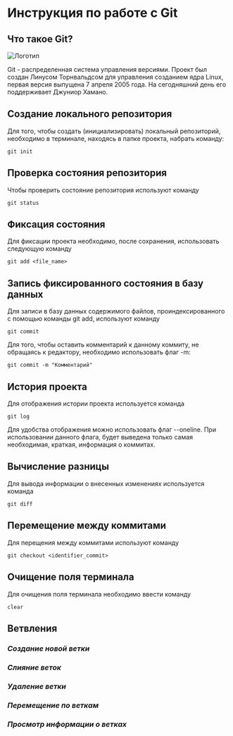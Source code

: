 # **Инструкция по работе с Git**
## **Что такое Git?**
![Логотип](git.jpg)

Git - распределенная система управления версиями. Проект был создан Линусом Торнвальдсом для управления созданием ядра Linux, первая версия выпущена 7 апреля 2005 года. На сегодняшний день его поддерживает Джуниор Хамано.

## **Создание локального репозитория**
Для того, чтобы создать (инициализировать) локальный репозиторий, необходимо в терминале, находясь в папке проекта, набрать команду:

    git init
## **Проверка состояния репозитория**
Чтобы проверить состояние репозитория используют команду

    git status
## **Фиксация состояния**
Для фиксации проекта необходимо, после сохранения, использовать следующую команду

    git add <file_name>
## **Запись фиксированного состояния в базу данных**
Для записи в базу данных содержимого файлов, проиндексированного с помощью команды git add, используют команду

    git commit
Для того, чтобы оставить комментарий к данному коммиту, не обращаясь к редактору, необходимо использовать флаг -m:

    git commit -m "Комментарий"
## **История проекта**
Для отображения истории проекта используется команда

    git log
Для удобства отображения можно использовать флаг --oneline. При использовании данного флага, будет выведена только самая необходимая, краткая, информация о коммитах.
## **Вычисление разницы**
Для вывода информации о внесенных изменениях используется команда

    git diff
## **Перемещение между коммитами**
Для перещения между коммитами используют команду

    git checkout <identifier_commit>
## **Очищение поля терминала**
Для очищения поля терминала необходимо ввести команду

    clear
## **Ветвления**
### *Создание новой ветки*
### *Слияние веток*
### *Удаление ветки*
### *Перемещение по веткам*
### *Просмотр информации о ветках*